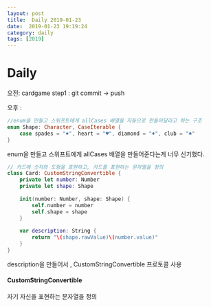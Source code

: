 ```yaml
---
layout: post
title:  Daily 2019-01-23
date:  2019-01-23 19:19:24
category: daily
tags: [2019]
---
```


# Daily

오전:  cardgame step1 : git commit -> push

오후 :  

```swift
//enum을 만들고 스위프트에게 allCases 배열을 자동으로 만들어달라고 하는 구조
enum Shape: Character, CaseIterable {
    case spades = "♠️", heart = "♥️", diamond = "♦️", club = "♣️"
}
```

enum을 만들고 스위프트에게 allCases 배열을 만들어준다는게 너무 신기했다.



```swift
// 카드에 숫자와 도형을 표현하고, 카드를 표현하는 문자열을 정의
class Card: CustomStringConvertible {
    private let number: Number
    private let shape: Shape
    
    init(number: Number, shape: Shape) {
        self.number = number
        self.shape = shape
    }
    
    var description: String {
        return "\(shape.rawValue)\(number.value)"
    }
}
```

description을 만들어서 , CustomStringConvertible 프로토콜 사용

#### CustomStringConvertible

자기 자신을 표현하는 문자열을 정의